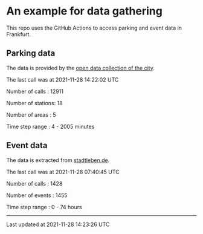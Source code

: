 # An example for data gathering

This repo uses the GitHub Actions to access parking and event data in Frankfurt.

## Parking data
The data is provided by the [open data collection of the city](https://www.offenedaten.frankfurt.de/).

The last call was at 2021-11-28 14:22:02 UTC

Number of calls   : 12911

Number of stations:    18

Number of areas   :     5

Time step range   :     4 -  2005 minutes


## Event data
The data is extracted from [stadtleben.de](https://stadtleben.de/frankfurt/).

The last call was at 2021-11-28 07:40:45 UTC

Number of calls   : 1428

Number of events  : 1455

Time step range   :    0 -   74 hours


----

Last updated at 2021-11-28 14:23:26 UTC
